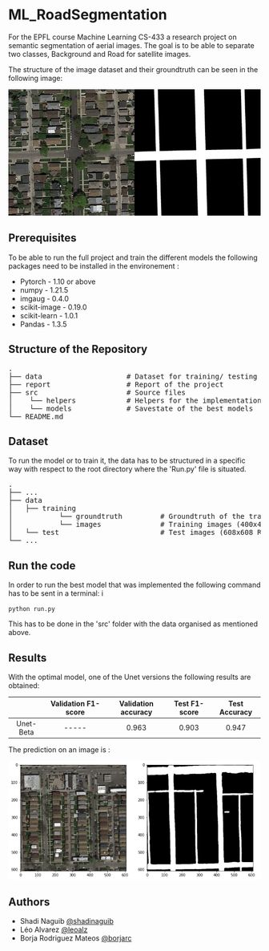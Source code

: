 # ML_RoadSegmentation

For the EPFL course Machine Learning CS-433 a research project on semantic segmentation of aerial images. The goal is to be able to separate two classes, Background and Road for satellite images.  

The structure of the image dataset and their groundtruth can be seen in the following image:

![Alt text](/Example.png?raw=true "Dataset image / Corresponding Groundtruth")


## Prerequisites
To be able to run the full project and train the different models the following packages need to be installed in the environement :

- Pytorch - 1.10 or above
- numpy - 1.21.5
- imgaug - 0.4.0
- scikit-image - 0.19.0
- scikit-learn - 1.0.1  
- Pandas - 1.3.5

## Structure of the Repository

<pre>
.  
├── data                    # Dataset for training/ testing the model  
├── report                  # Report of the project  
├── src                     # Source files
│    └── helpers            # Helpers for the implementation of the code  
│    └── models             # Savestate of the best models  
└── README.md  
</pre>

## Dataset

To run the model or to train it, the data has to be structured in a specific way with respect to the root directory where the 'Run.py' file is situated. 

<pre>
.  
├── ...  
├── data  
│   ├── training  
│           └── groundtruth         # Groundtruth of the training images (400x400)  
│           └── images              # Training images (400x400 RGB)  
│   └── test                        # Test images (608x608 RGB)  
└── ...  
</pre>


## Run the code 
In order to run the best model that was implemented the following command has to be sent in a terminal: i
```
python run.py
```
This has to be done in the 'src' folder with the data organised as mentioned above.

## Results
With the optimal model, one of the Unet versions the following results are obtained:


|           | Validation F1-score | Validation accuracy   | Test F1-score | Test Accuracy |
|:---------:|:-------------------:|:---------------------:|:-------------:|:-------------:|
| Unet-Beta |        -----        |         0.963         |     0.903     |     0.947     |

The prediction on an image is :

![Alt text](/results.png?raw=true "Dataset image / Corresponding Groundtruth")
## Authors

- Shadi Naguib [@shadinaguib](https://github.com/shadinaguib)
- Léo Alvarez [@leoalz](https://github.com/leoalz)
- Borja Rodriguez Mateos [@borjarc](https://github.com/borjarc)
